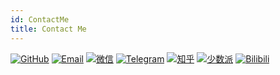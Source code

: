 ```yaml
---
id: ContactMe
title: Contact Me
---
```


[![GitHub](https://img.shields.io/badge/GitHub-282c34?&style=for-the-badge)](https://github.com/linyuxuanlin)
[![Email](https://img.shields.io/badge/Email-f48222?&style=for-the-badge)](mailto:me@wiki-power.com)
[![微信](https://img.shields.io/badge/WeChat-07C160?&style=for-the-badge)](WeChat)
[![Telegram](https://img.shields.io/badge/Telegram-34ABE0?&style=for-the-badge)](https://t.me/linyuxuanlin)
[![知乎](https://img.shields.io/badge/zhihu-0084ff?&style=for-the-badge)](https://www.zhihu.com/people/linyuxuanlin)
[![少数派](https://img.shields.io/badge/SSPAI-C23133?&style=for-the-badge)](https://.com/u/power/)
[![Bilibili](https://img.shields.io/badge/Bilibili-FE7398?&style=for-the-badge)](https://space.bilibili.com/349536948)
